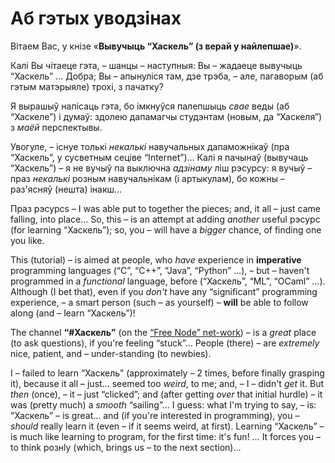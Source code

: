 # Аб гэтых уводзінах

Вітаем Вас, у кнізе «**Вывучыць “Хаскель” (з верай у найлепшае)**».

Калі Вы чітаеце гэта, – шанцы – наступныя: Вы – жадаеце вывучыць “Хаскель” … Добра; Вы – апынуліся там, дзе трэба, – але, пагаворым (аб гэтым матэрыяле) трохі, з пачатку?

Я вырашыў напісаць гэта, бо імкнуўся палепшыць *свае* веды (аб “Хаскеле”) і думаў: здолею дапамагчы студэнтам (новым, да “Хаскеля”) з *маёй* перспектывы. 

Увогуле, – існуе толькі *некалькі* навучальных дапаможнікаў (пра “Хаскель”, у сусветным сеціве “Internet”)… Калі я пачынаў (вывучаць “Хаскель”) – я не вучыў па выключна *адзінаму* ліш рэсурсу: я вучыў – праз *некалькі* розным навучальнікам (і артыкулам), бо кожны – раз'ясняў (нешта) інакш… 

Праз рэсурсs – I was able put to together the pieces; and, it all – just came falling, into place… So, this – is an attempt at adding *another* useful рэсурс (for learning “Хаскель”); so, you – will have a *bigger* chance, of finding one you like.

This (tutorial) – is aimed at people, who *have* experience in **imperative** programming languages (“C”, “C++”, “Java”, “Python” …), – but – haven't programmed in a *functional* language, before (“Хаскель”, “ML”, “OCaml” …). Although (I bet that), even if you *don't* have any “significant” programming experience, – a smart person (such – as yourself) – **will** be able to follow along (and – learn “Хаскель”)!

The channel **“#Хаскель”** (on the [“Free Node” net-work](https://freenode.net/)) – is a *great* place (to ask questions), if you're feeling “stuck”… People (there) – are *extremely* nice, patient, and – under-standing (to newbies).

I – failed to learn “Хаскель” (approximately – 2 times, before finally grasping it), because it all – just… seemed too *weird*, to me; and, – I – didn't *get* it. But *then* (once), – it – just “clicked”; and (after getting *over* that initial hurdle) – it was (pretty much) a *smooth* “sailing”… I guess: what I'm trying to say, – is: “Хаскель” – is great… and (if you're interested in programming), you – *should* really learn it (even – if it seems weird, at first). Learning “Хаскель” – is much like learning to program, for the first time: it's fun! … It forces you – to think рознly (which, brings us – to the next section)…
